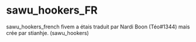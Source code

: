 # sawu_hookers_FR
sawu_hookers_french fivem a étais traduit par Nardi Boon (Téo#1344) mais crée par stianhje. (sawu_hookers) 

